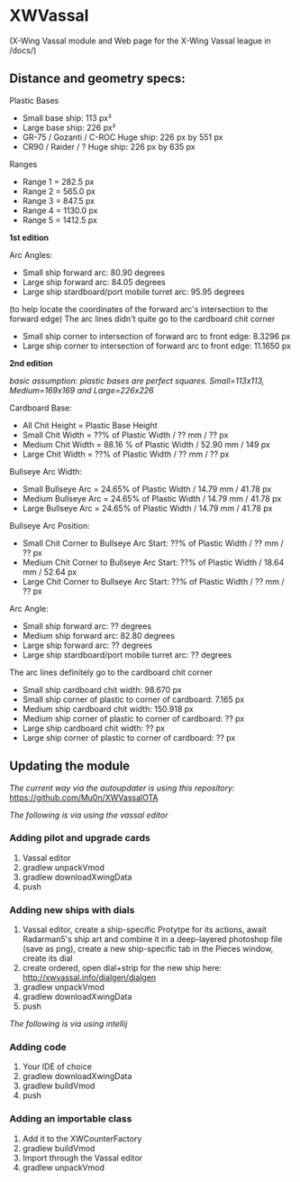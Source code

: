 # XWVassal 
(X-Wing Vassal module and Web page for the X-Wing Vassal league in /docs/)

## Distance and geometry specs:

Plastic Bases
* Small base ship: 113 px² 
* Large base ship: 226 px²
* GR-75 / Gozanti / C-ROC Huge ship:  226 px by 551 px
* CR90 / Raider / ? Huge ship: 226 px by 635 px

Ranges
* Range 1 =  282.5 px
* Range 2 =  565.0 px
* Range 3 = 847.5 px
* Range 4 = 1130.0 px
* Range 5 = 1412.5 px

**1st edition**

Arc Angles:
* Small ship forward arc: 80.90 degrees
* Large ship forward arc: 84.05 degrees
* Large ship stardboard/port mobile turret arc: 95.95 degrees

(to help locate the coordinates of the forward arc's intersection to the forward edge)
The arc lines didn't quite go to the cardboard chit corner
* Small ship corner to intersection of forward arc to front edge: 8.3296 px
* Large ship corner to intersection of forward arc to front edge: 11.1650 px

**2nd edition**

*basic assumption: plastic bases are perfect squares. Small=113x113, Medium=169x169 and Large=226x226*

Cardboard Base:
* All Chit Height = Plastic Base Height
* Small Chit Width = ??% of Plastic Width / ?? mm / ?? px
* Medium Chit Width = 88.16 % of Plastic Width / 52.90 mm / 149 px
* Large Chit Width = ??% of Plastic Width / ?? mm / ?? px

Bullseye Arc Width:
* Small Bullseye Arc = 24.65% of Plastic Width / 14.79 mm / 41.78 px
* Medium Bullseye Arc = 24.65% of Plastic Width / 14.79 mm / 41.78 px
* Large Bullseye Arc = 24.65% of Plastic Width / 14.79 mm / 41.78 px

Bullseye Arc Position:
* Small Chit Corner to Bullseye Arc Start: ??% of Plastic Width / ?? mm / ?? px
* Medium Chit Corner to Bullseye Arc Start: ??% of Plastic Width / 18.64 mm / 52.64 px
* Large Chit Corner to Bullseye Arc Start: ??% of Plastic Width / ?? mm / ?? px

Arc Angle:
* Small ship forward arc: ?? degrees
* Medium ship forward arc: 82.80 degrees
* Large ship forward arc: ?? degrees
* Large ship stardboard/port mobile turret arc: ?? degrees


The arc lines definitely go to the cardboard chit corner
* Small ship cardboard chit width: 98.670 px
* Small ship corner of plastic to corner of cardboard: 7.165 px
* Medium ship cardboard chit width: 150.918 px
* Medium ship corner of plastic to corner of cardboard: ?? px
* Large ship cardboard chit width: ?? px
* Large ship corner of plastic to corner of cardboard: ?? px

## Updating the module
*The current way via the autoupdater is using this repository:*
https://github.com/Mu0n/XWVassalOTA

*The following is via using the vassal editor*
### Adding pilot and upgrade cards
1. Vassal editor
2. gradlew unpackVmod
3. gradlew downloadXwingData
4. push

### Adding new ships with dials
1. Vassal editor, create a ship-specific Protytpe for its actions, await Radarman5's ship art and combine it in a deep-layered photoshop file  (save as png), create a new ship-specific tab in the Pieces window, create its dial
2. create ordered, open dial+strip for the new ship here: http://xwvassal.info/dialgen/dialgen
3. gradlew unpackVmod
4. gradlew downloadXwingData
5. push

*The following is via using intellij*
### Adding code
1. Your IDE of choice
2. gradlew downloadXwingData
3. gradlew buildVmod
4. push

### Adding an importable class
1. Add it to the XWCounterFactory
2. gradlew buildVmod
3. Import through the Vassal editor
4. gradlew unpackVmod
